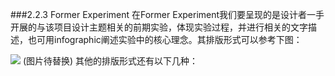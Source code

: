 ###2.2.3 Former Experiment
在Former Experiment我们要呈现的是设计者一手开展的与该项目设计主题相关的前期实验，体现实验过程，并进行相关的文字描述，也可用infographic阐述实验中的核心理念。其排版形式可以参考下图：





![](http://kitpic.makebi.net/ixd/2_2.jpg)
(图片待替换)
其他的排版形式还有以下几种：
